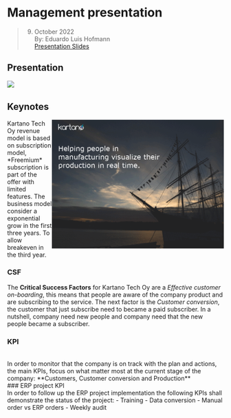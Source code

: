 # Management presentation
> 09. October 2022    
> By: Eduardo Luis Hofmann    
> [Presentation Slides](01presentation.md)

## Presentation

[<img src="/videos/reduce-presentation.mp4">](Presentation)



## Keynotes
<img src="animation.gif" align="right" width="400px"/>
Kartano Tech Oy revenue model is based on subscription model, *Freemium* subscription is part of the offer with limited features.   
The business model consider a exponential grow in the first three years. To allow breakeven in the third year.
<br> 

### CSF
The **Critical Success Factors** for Kartano Tech Oy are a *Effective customer on-boarding*, this means that people are aware of the company product and are subscribing to the service. The next factor is the *Customer conversion*, the customer that just subscribe need to became a paid subscriber. In a nutshell, company need new people and company need that the new people became a subscriber.
<br> 
### KPI
<br> 
In order to monitor that the company is on track with the plan and actions, the main KPIs, focus on what matter most at the current stage of the company: **Customers, Customer conversion and Production**
<br> 
### ERP project KPI
<br> 
In order to follow up the ERP project implementation the following KPIs shall demonstrate the status of the project:
- Training
- Data conversion
- Manual order vs ERP orders
- Weekly audit

<br clear="left"/>

